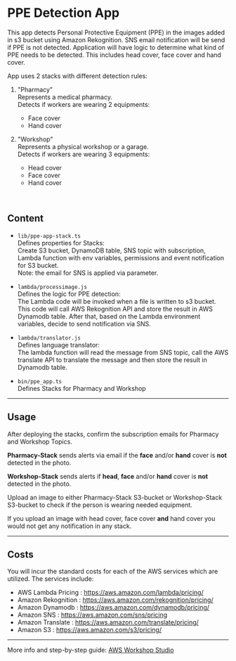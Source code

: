 # PPE Detection App

This app detects Personal Protective Equipment (PPE) in the images added in s3 bucket using Amazon Rekognition. SNS email notification will be send if PPE is not detected. Application will have logic to determine what kind of PPE needs to be detected. This includes head cover, face cover and hand cover.  

App uses 2 stacks with different detection rules:  

1. "Pharmacy"  
Represents a medical pharmacy.  
Detects if workers are wearing 2 equipments:
    * Face cover
    * Hand cover

2. "Workshop"  
Represents a physical workshop or a garage.  
Detects if workers are wearing 3 equipments:  
    * Head cover  
    * Face cover  
    * Hand cover  

&nbsp;

## Content  

* `lib/ppe-app-stack.ts`  
Defines properties for Stacks:  
Create S3 bucket, DynamoDB table, SNS topic with subscription, Lambda function with env variables, permissions and event notification for S3 bucket.  
Note: the email for SNS is applied via parameter.

* `lambda/processimage.js`  
Defines the logic for PPE detection:  
The Lambda code will be invoked when a file is written to s3 bucket. This code will call AWS Rekognition API and store the result in AWS Dynamodb table. After that, based on the Lambda environment variables, decide to send notification via SNS.  

* `lambda/translator.js`  
Defines language translator:  
The lambda function will read the message from SNS topic, call the AWS translate API to translate the message and then store the result in Dynamodb table.

* `bin/ppe_app.ts`  
Defines Stacks for Pharmacy and Workshop  

---

## Usage  

After deploying the stacks, confirm the subscription emails for Pharmacy and Workshop Topics.  

**Pharmacy-Stack** sends alerts via email if the **face** and/or **hand** cover is **not** detected in the photo.  

**Workshop-Stack** sends alerts if **head**, **face** and/or **hand** cover is **not** detected in the photo.  

Upload an image to either Pharmacy-Stack S3-bucket or Workshop-Stack S3-bucket to check if the person is wearing needed equipment.  

If you upload an image with head cover, face cover **and** hand cover you would not get any notification in any stack.  

---

## Costs  

You will incur the standard costs for each of the AWS services which are utilized. The services include:  

* AWS Lambda Pricing : <https://aws.amazon.com/lambda/pricing/>  
* Amazon Rekognition : <https://aws.amazon.com/rekognition/pricing/>  
* Amazon Dynamodb : <https://aws.amazon.com/dynamodb/pricing/>  
* Amazon SNS : <https://aws.amazon.com/sns/pricing>  
* Amazon Translate : <https://aws.amazon.com/translate/pricing/>  
* Amazon S3 : <https://aws.amazon.com/s3/pricing/>  

---

More info and step-by-step guide: [AWS Workshop Studio](https://catalog.us-east-1.prod.workshops.aws/workshops/caa8dcf9-4867-438a-a737-c2eb409f31c9/en-US )  
